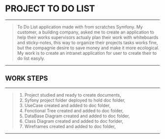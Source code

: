 # PROJECT TO DO LIST
-----
> To Do List application made with from scratches Symfony. My customer, a building company, asked me to create an application to help their works supervisors actualy plan their work with whiteboards and sticky-notes, this way to organize their projects tasks works fine, but the compagnie desire to save money and make it more ecological. My work is to create an intranet application for user to create their to do list easyly.
-----
## WORK STEPS
-----
> 1. Project studied and ready to create documents,
> 2. Syfony project folder deployed to hold doc folder,
> 3. UseCase created and added to doc folder,
> 4. Fonctional Tree created and added to doc folder,
> 5. DataBase Diagram created and added to doc folder,
> 6. Class Diagram created and added to doc forlder,
> 7. Wireframes created and added to doc folder,
-----